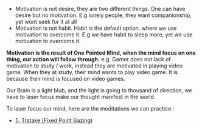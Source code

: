 
- Motivation is not desire, they are two different things. One can have desire but no motivation. E.g lonely people, they want companionship, yet wont seek for it at all
- Motivation is not habit. Habit is the default option, where we use motivation to overcome it. E.g we have habit to sleep more, yet we use motivation to overcome it.

**Motivation is the result of One Pointed Mind, when the mind focus on one thing, our action will follow through.** 
e.g. Gamer does not lack of motivation to study / work, instead they are motivated in playing video game. When they at study, their mind wants to play video game. It is because their mind is focused on video games.

Our Brain is a light blub, and the light is going to thousand of direction, we have to laser focus make our thought manifest in the world.

To laser focus our mind, here are the meditations we can practice.:
- [5. Tratake (Fixed Point Gazing)](0.%20Index%20and%20Notes.md#5.%20Tratake%20(Fixed%20Point%20Gazing))